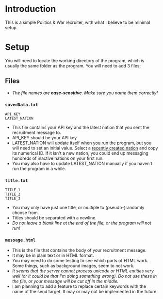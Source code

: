 # Introduction

This is a simple Politics & War recruiter, with what I believe to be minimal setup.

# Setup

You will need to locate the working directory of the program, which is usually the same folder as the program. You will need to add 3 files:

## Files

- *The file names are **case-sensitive**. Make sure you name them correctly!*

### `savedData.txt`

```
API_KEY
LATEST_NATION
```

- This file contains your API key and the latest nation that you sent the recruitment message to.
- API_KEY should be your API key
- LATEST_NATION will update itself when you run the program, but you will need to set an initial value. Select a [recently created nation](https://politicsandwar.com/nations/) and copy its numerical ID. If it isn't a new nation, you could end up messaging hundreds of inactive nations on your first run.
- You may also have to update LATEST_NATION manually if you haven't run the program in a while.

### `title.txt`

```
TITLE_1
TITLE_2
TITLE_3
```
- You may only have just one title, or multiple to (pseudo-)randomly choose from.
- Titles should be separated with a newline.
- *Do not leave a blank line at the end of the file, or the program will not run!*

### `message.html`

- This is the file that contains the body of your recruitment message.
- It may be in plain text or in HTML format.
- You may need to do some testing to see which parts of HTML work. Some things, such as background images, seem to not work.
- *It seems that the server cannot process unicode or HTML entities very well (or it could be that I'm doing something wrong). Do not use these in the file, or your message will be cut off in the middle.*
- I am planning to add a feature to replace certain keywords with the name of the send target. It may or may not be implemented in the future.

